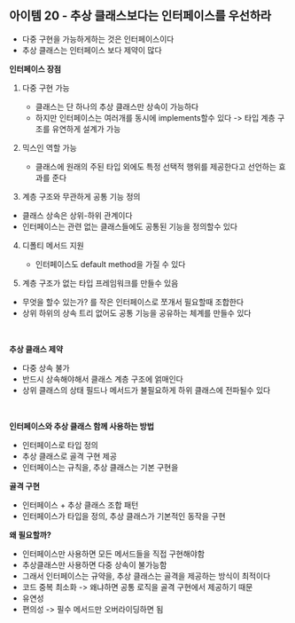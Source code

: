 ## 아이템 20 - 추상 클래스보다는 인터페이스를 우선하라
- 다중 구현을 가능하게하는 것은 인터페이스이다
- 추상 클래스는 인터페이스 보다 제약이 많다

**인터페이스 장점**
1. 다중 구현 가능
   - 클래스는 단 하나의 추상 클래스만 상속이 가능하다
   - 하지만 인터페이스는 여러개를 동시에 implements할수 있다 -> 타입 계층 구조를 유연하게 설계가 가능
  
2. 믹스인 역할 가능
   - 클래스에 원래의 주된 타입 외에도 특정 선택적 행위를 제공한다고 선언하는 효과를 준다

3. 계층 구조와 무관하게 공통 기능 정의
  - 클래스 상속은 상위-하위 관계이다
  - 인터페이스는 관련 없는 클래스들에도 공통된 기능을 정의할수 있다

4. 디폴티 메서드 지원
   - 인터페이스도 default method을 가질 수 있다
  
5. 계층 구조가 없는 타입 프레임워크를 만들수 있음
  - 무엇을 할수 있는가? 를 작은 인터페이스로 쪼개서 필요할때 조합한다
  - 상위 하위의 상속 트리 없어도 공통 기능을 공유하는 체계를 만들수 있다
  
<br/>

**추상 클래스 제약**
- 다중 상속 불가
- 반드시 상속해야해서 클래스 계층 구조에 얽매인다
- 상위 클래스의 상태 필드나 메서드가 불필요하게 하위 클래스에 전파될수 있다


<br/>

**인터페이스와 추상 클래스 함께 사용하는 방법**
- 인터페이스로 타입 정의
- 추상 클래스로 골격 구현 제공
- 인터페이스는 규칙을, 추상 클래스는 기본 구현을

**골격 구현**
- 인터페이스 + 추상 클래스 조합 패턴
- 인터페이스가 타입을 정의, 추상 클래스가 기본적인 동작을 구현

**왜 필요할까?**
- 인터페이스만 사용하면 모든 메서드들을 직접 구현해야함
- 추상클래스만 사용하면 다중 상속이 불가능함
- 그래서 인터페이스는 규약을, 추상 클래스는 골격을 제공하는 방식이 최적이다
- 코드 중복 최소화 -> 왜냐하면 공통 로직을 골격 구현에서 제공하기 때문
- 유연성
- 편의성 -> 필수 메서드만 오버라이딩하면 됨 

